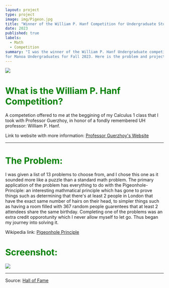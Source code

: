 ```yaml
---
layout: project
type: project
image: img/Pigeon.jpg
title: "Winner of the William P. Hanf Competition for Undergraduate Students"
date: 2023
published: true
labels:
  - Math
  - Competition
summary: "I was the winner of the William P. Hanf Undergraduate competition
for Manoa Undergraduates for Fall 2023. Here is the problem and project that I did throughout that semester."
---
```


<img class="img-fluid" src="https://i.postimg.cc/Y0fLQtCd/Pigeon-Problem.png">

<h1 style="color:green;">What is the William P. Hanf Competition?</h1>

A competetion offered to me at the beggining of my Calculus 1 class that I took with Professor Guerzhoy, in honor of a fondly remembered UH professor: William P. Hanf. 

Link to website with more information: <a href="https://www.math.hawaii.edu/~pavel/hanf/hanf.html"><i class="large github icon "></i>Professor Guerzhoy's Website</a>


<hr>


  <h1 style="color:green;">The Problem:</h1>
I was given a list of 13 problems to choose from, and I chose this one as it sounded more like a puzzle than a standard math problem. The primary application of the problem has everything to do with the Pigeonhole-Principle: an interesting mathmatical principle which has gone to prove things such as determining that there's at least 2 people in London that have the exact same number of hairs on their head, to simpler things such as having a room filled with 367 random people guarentees that at least 2 attendees share the same birthday. Completing one of the problems was an extra credit opporotunity which I never allow myself to let go. Thus began my journey into solving it.

Wikipedia link: <a href="https://en.wikipedia.org/wiki/Pigeonhole_principle"><i class="large github icon "></i>Pigeonhole Principle</a>


  <h1 style="color:green;">Screenshot:</h1>

  <img class="img-fluid" src="https://i.postimg.cc/PfZpfgFc/2024-09-06-10-15-34.png">


<hr>

Source: <a href="https://www.math.hawaii.edu/~pavel/hanf/hall_of_fame.html"><i class="large github icon "></i>Hall of Fame</a>
